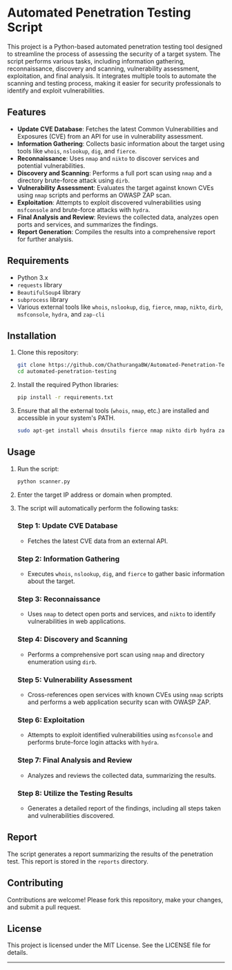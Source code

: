 

# Automated Penetration Testing Script

This project is a Python-based automated penetration testing tool designed to streamline the process of assessing the security of a target system. The script performs various tasks, including information gathering, reconnaissance, discovery and scanning, vulnerability assessment, exploitation, and final analysis. It integrates multiple tools to automate the scanning and testing process, making it easier for security professionals to identify and exploit vulnerabilities.

## Features

- **Update CVE Database**: Fetches the latest Common Vulnerabilities and Exposures (CVE) from an API for use in vulnerability assessment.
- **Information Gathering**: Collects basic information about the target using tools like `whois`, `nslookup`, `dig`, and `fierce`.
- **Reconnaissance**: Uses `nmap` and `nikto` to discover services and potential vulnerabilities.
- **Discovery and Scanning**: Performs a full port scan using `nmap` and a directory brute-force attack using `dirb`.
- **Vulnerability Assessment**: Evaluates the target against known CVEs using `nmap` scripts and performs an OWASP ZAP scan.
- **Exploitation**: Attempts to exploit discovered vulnerabilities using `msfconsole` and brute-force attacks with `hydra`.
- **Final Analysis and Review**: Reviews the collected data, analyzes open ports and services, and summarizes the findings.
- **Report Generation**: Compiles the results into a comprehensive report for further analysis.

## Requirements

- Python 3.x
- `requests` library
- `BeautifulSoup4` library
- `subprocess` library
- Various external tools like `whois`, `nslookup`, `dig`, `fierce`, `nmap`, `nikto`, `dirb`, `msfconsole`, `hydra`, and `zap-cli`

## Installation

1. Clone this repository:
    ```bash
    git clone https://github.com/ChathurangaBW/Automated-Penetration-Testing-Script.git
    cd automated-penetration-testing
    ```

2. Install the required Python libraries:
    ```bash
    pip install -r requirements.txt
    ```

3. Ensure that all the external tools (`whois`, `nmap`, etc.) are installed and accessible in your system's PATH.
    ```bash
   sudo apt-get install whois dnsutils fierce nmap nikto dirb hydra zaproxy
    ```
## Usage

1. Run the script:
    ```bash
    python scanner.py
    ```

2. Enter the target IP address or domain when prompted.

3. The script will automatically perform the following tasks:

    ### Step 1: Update CVE Database
    - Fetches the latest CVE data from an external API.

    ### Step 2: Information Gathering
    - Executes `whois`, `nslookup`, `dig`, and `fierce` to gather basic information about the target.

    ### Step 3: Reconnaissance
    - Uses `nmap` to detect open ports and services, and `nikto` to identify vulnerabilities in web applications.

    ### Step 4: Discovery and Scanning
    - Performs a comprehensive port scan using `nmap` and directory enumeration using `dirb`.

    ### Step 5: Vulnerability Assessment
    - Cross-references open services with known CVEs using `nmap` scripts and performs a web application security scan with OWASP ZAP.

    ### Step 6: Exploitation
    - Attempts to exploit identified vulnerabilities using `msfconsole` and performs brute-force login attacks with `hydra`.

    ### Step 7: Final Analysis and Review
    - Analyzes and reviews the collected data, summarizing the results.

    ### Step 8: Utilize the Testing Results
    - Generates a detailed report of the findings, including all steps taken and vulnerabilities discovered.

## Report

The script generates a report summarizing the results of the penetration test. This report is stored in the `reports` directory.

## Contributing

Contributions are welcome! Please fork this repository, make your changes, and submit a pull request.

## License

This project is licensed under the MIT License. See the LICENSE file for details.

---
